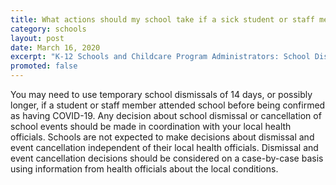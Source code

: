 ```yaml
---
title: What actions should my school take if a sick student or staff member attended school before being confirmed as a COVID-19 case?
category: schools
layout: post
date: March 16, 2020
excerpt: "K-12 Schools and Childcare Program Administrators: School Dismissals"
promoted: false
---
```


You may need to use temporary school dismissals of 14 days, or possibly longer, if a student or staff member attended school before being confirmed as having COVID-19. Any decision about school dismissal or cancellation of school events should be made in coordination with your local health officials. Schools are not expected to make decisions about dismissal and event cancellation independent of their local health officials. Dismissal and event cancellation decisions should be considered on a case-by-case basis using information from health officials about the local conditions.

